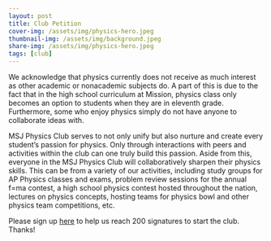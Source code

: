 ```yaml
---
layout: post
title: Club Petition
cover-img: /assets/img/physics-hero.jpeg
thumbnail-img: /assets/img/background.jpeg
share-img: /assets/img/physics-hero.jpeg
tags: [club]
---
```


We acknowledge that physics currently does not receive as much interest as other academic or nonacademic subjects do. A part of this is due to the fact that in the high school curriculum at Mission, physics class only becomes an option to students when they are in eleventh grade. Furthermore, some who enjoy physics simply do not have anyone to collaborate ideas with. 

MSJ Physics Club serves to not only unify but also nurture and create every student’s passion for physics. Only through interactions with peers and activities within the club can one truly build this passion. Aside from this, everyone in the MSJ Physics Club will collaboratively sharpen their physics skills. This can be from a variety of our activities, including study groups for AP Physics classes and exams, problem review sessions for the annual f=ma contest, a high school physics contest hosted throughout the nation, lectures on physics concepts, hosting teams for physics bowl and other physics team competitions, etc. 


Please sign up [here]((https://forms.gle/jMftTfoKx9xsUSmPA)) to help us reach 200 signatures to start the club. Thanks!
